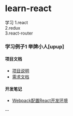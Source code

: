 # learn-react
学习
1.react  
2.redux  
3.react-router  

### 学习例子1 举牌小人[upup]

#### 项目文档
* [项目说明](./example/upup/docs/INDEX.md)
* [需求文档](./example/upup/docs/PRD.md)

#### 开发笔记
* [Webpack配置React开发环境](./example/upup/docs/0.Webpack配置React开发环境.md)

--